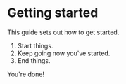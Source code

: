 # Getting started
This guide sets out how to get started.

1. Start things.
2. Keep going now you've started.
3. End things.

You're done!